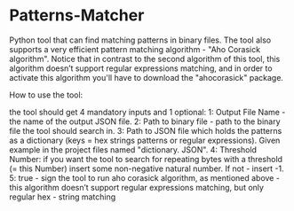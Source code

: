 # Patterns-Matcher
Python tool that can find matching patterns in binary files.
The tool also supports a very efficient pattern matching algorithm - "Aho Corasick algorithm". Notice that in contrast to the second algorithm of this tool, this algorithm doesn’t support regular expressions matching, and in order to activate this algorithm you'll have to download the "ahocorasick" package.

How to use the tool:

the tool should get 4 mandatory inputs and 1 optional:
1: Output File Name - the name of the output JSON file.
2: Path to binary file - path to the binary file the tool should search in.
3: Path to JSON file which holds the patterns as a dictionary (keys = hex strings patterns or regular expressions). Given example in the project files named "dictionary. JSON".
4: Threshold Number: if you want the tool to search for repeating bytes with a threshold (= this Number) insert some non-negative natural number. If not - insert -1.
5: true - sign the tool to run aho corasick algorithm, as mentioned above - this algorithm doesn’t support regular expressions matching, but only regular hex - string matching

